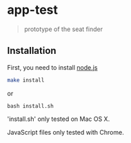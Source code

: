 # app-test

> prototype of the seat finder

## Installation

First, you need to install [node.js](http://nodejs.org)

```sh
make install
```

or

```
bash install.sh
```

'install.sh' only tested on Mac OS X.

JavaScript files only tested with Chrome.
